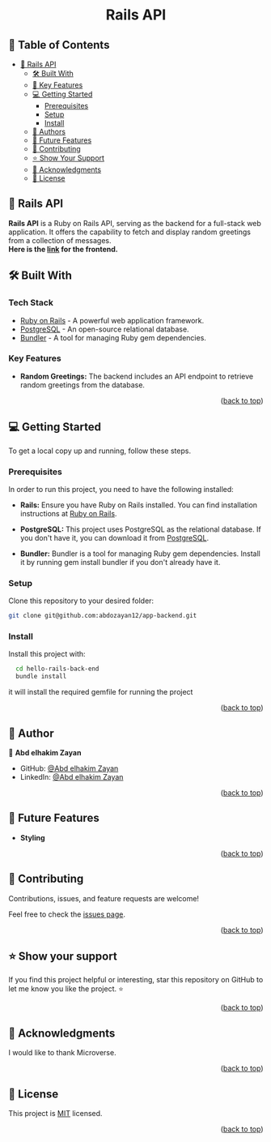  <div align="center">
  <h1><b>Rails API</b></h1>
</div>

<!-- TABLE OF CONTENTS -->

## 📗 Table of Contents

- [📖 Rails API](#-about-project)
  - [🛠 Built With](#-built-with)
  - [🌟 Key Features](#-key-features)
  - [💻 Getting Started](#-getting-started)
    - [Prerequisites](#prerequisites)
    - [Setup](#setup)
    - [Install](#install)
  - [👥 Authors](#-authors)
  - [🔭 Future Features](#-future-features)
  - [🤝 Contributing](#-contributing)
  - [⭐️ Show Your Support](#️-show-your-support)
  - [🙏 Acknowledgments](#-acknowledgments)
  - [📝 License](#-license)

<!-- ABOUT PROJECT -->

## 📖 Rails API <a name="about-project"></a>

**Rails API** is a Ruby on Rails API, serving as the backend for a full-stack web application. It offers the capability to fetch and display random greetings from a collection of messages.<br>**Here is the [link](https://github.com/meryemsanem/hello-react-front-end/tree/741c67326e6581e6efeecfb1ff204dc7a19d2c44) for the frontend.**

## 🛠 Built With <a name="built-with"></a>

### Tech Stack <a name="tech-stack"></a>

- [Ruby on Rails](https://rubyonrails.org) - A powerful web application framework.
- [PostgreSQL](https://www.postgresql.org) - An open-source relational database.
- [Bundler](https://bundler.io) - A tool for managing Ruby gem dependencies.

<!-- FEATURES -->

### Key Features <a name="key-features"></a>

- **Random Greetings:** The backend includes an API endpoint to retrieve random greetings from the database.

<p align="right">(<a href="#-table-of-contents">back to top</a>)</p>

<!-- GETTING STARTED -->

## 💻 Getting Started <a name="getting-started"></a>

To get a local copy up and running, follow these steps.

### Prerequisites

In order to run this project, you need to have the following installed:

- **Rails:** Ensure you have Ruby on Rails installed. You can find installation instructions at [Ruby on Rails](https://rubyonrails.org/).

- **PostgreSQL:** This project uses PostgreSQL as the relational database. If you don't have it, you can download it from [PostgreSQL](https://www.postgresql.org/download/).

- **Bundler:** Bundler is a tool for managing Ruby gem dependencies. Install it by running gem install bundler if you don't already have it.

### Setup

Clone this repository to your desired folder:

```bash
git clone git@github.com:abdozayan12/app-backend.git
```

### Install

Install this project with:

```bash
  cd hello-rails-back-end
  bundle install
```

it will install the required gemfile for running the project

<p align="right">(<a href="#readme-top">back to top</a>)</p>

<!-- AUTHORS -->

## 👥 Author <a name="author"></a>


👤 **Abd elhakim Zayan**

- GitHub: [@Abd elhakim Zayan](https://github.com/abdozayan12)
- LinkedIn: [@Abd elhakim Zayan](https://www.linkedin.com/in/abdozayan/)

<p align="right">(<a href="#readme-top">back to top</a>)</p>

<!-- FUTURE FEATURES -->

## 🔭 Future Features <a name="future-features"></a>

- **Styling**

<p align="right">(<a href="#readme-top">back to top</a>)</p>

<!-- CONTRIBUTING -->

## 🤝 Contributing <a name="contributing"></a>

Contributions, issues, and feature requests are welcome!

Feel free to check the [issues page](https://github.com/abdozayan12/app-backend/issues).

<p align="right">(<a href="#readme-top">back to top</a>)</p>

<!-- SUPPORT -->

## ⭐️ Show your support <a name="support"></a>

If you find this project helpful or interesting, star this repository on GitHub to let me know you like the project. ⭐️

<p align="right">(<a href="#readme-top">back to top</a>)</p>

<!-- ACKNOWLEDGEMENTS -->

## 🙏 Acknowledgments <a name="acknowledgements"></a>

I would like to thank Microverse.

<p align="right">(<a href="#readme-top">back to top</a>)</p>

<!-- LICENSE -->

## 📝 License <a name="license"></a>

This project is [MIT](./LICENSE) licensed.

<p align="right">(<a href="#readme-top">back to top</a>)</p>